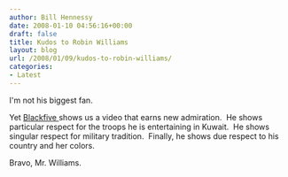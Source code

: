 ```yaml
---
author: Bill Hennessy
date: 2008-01-10 04:56:16+00:00
draft: false
title: Kudos to Robin Williams
layout: blog
url: /2008/01/09/kudos-to-robin-williams/
categories:
- Latest
---
```


I'm not his biggest fan.

Yet [Blackfive ](https://www.blackfive.net/main/2008/01/robin-williams.html)shows us a video that earns new admiration.  He shows particular respect for the troops he is entertaining in Kuwait.  He shows singular respect for military tradition.  Finally, he shows due respect to his country and her colors.

Bravo, Mr. Williams.
